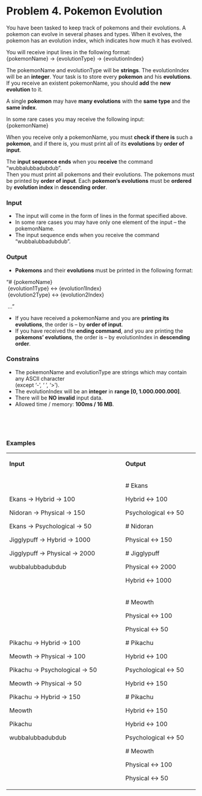 <h1>Problem 4. Pokemon Evolution</h1>
<p>You have been tasked to keep track of pokemons and their evolutions. A pokemon can evolve in several phases and types. When it evolves, the pokemon has an evolution index, which indicates how much it has evolved.</p>
<p>You will receive input lines in the following format:<br /> {pokemonName} -&gt; {evolutionType} -&gt; {evolutionIndex}</p>
<p>The pokemonName and evolutionType will be <strong>strings</strong>. The evolutionIndex will be an <strong>integer</strong>. Your task is to store every <strong>pokemon</strong> and his <strong>evolutions</strong>. <br /> If you receive an existent pokemonName, you should <strong>add</strong> the <strong>new</strong> <strong>evolution</strong> to it.</p>
<p>A single <strong>pokemon</strong> may have <strong>many evolutions</strong> with the <strong>same type </strong>and the <strong>same index</strong>.</p>
<p>In some rare cases you may receive the following input:<br /> {pokemonName}</p>
<p>When you receive only a pokemonName, you must <strong>check if there is</strong> such a <strong>pokemon</strong>, and if there is, you must print all of its <strong>evolutions</strong> by <strong>order of input</strong>.</p>
<p>The <strong>input sequence ends</strong> when you <strong>receive</strong> the command &ldquo;wubbalubbadubdub&rdquo;. <br /> Then you must print all pokemons and their evolutions. The pokemons must be printed by <strong>order of input</strong>. Each <strong>pokemon&rsquo;s evolutions</strong> must be <strong>ordered</strong> by <strong>evolution index </strong>in <strong>descending order</strong>.</p>
<h3>Input</h3>
<ul>
<li>The input will come in the form of lines in the format specified above.</li>
<li>In some rare cases you may have only one element of the input &ndash; the pokemonName.</li>
<li>The input sequence ends when you receive the command &ldquo;wubbalubbadubdub&rdquo;.</li>
</ul>
<h3>Output</h3>
<ul>
<li><strong>Pokemons</strong> and their <strong>evolutions</strong> must be printed in the following format:</li>
</ul>
<p>&ldquo;# {pokemoName}<br /> &nbsp;{evolution1Type} &lt;-&gt; {evolution1Index}<br /> &nbsp;{evolution2Type} &lt;-&gt; {evolution2Index}</p>
<p>&nbsp;&hellip;&rdquo;</p>
<ul>
<li>If you have received a pokemonName and you are <strong>printing its evolutions</strong>, the order is &ndash; by <strong>order of input</strong>.</li>
<li>If you have received the <strong>ending command</strong>, and you are printing the <strong>pokemons&rsquo; evolutions</strong>, the order is &ndash; by evolutionIndex in <strong>descending order</strong>.</li>
</ul>
<h3>Constrains</h3>
<ul>
<li>The pokemonName and evolutionType are strings which may contain any ASCII character <br /> (except &lsquo;-&rsquo;, &lsquo; &rsquo;, &lsquo;&gt;&rsquo;).</li>
<li>The evolutionIndex will be an <strong>integer</strong> in <strong>range [0, 1.000.000.000]</strong>.</li>
<li>There will be <strong>NO invalid</strong> input data.</li>
<li>Allowed time / memory: <strong>100ms / 16 MB</strong>.</li>
</ul>
<p>&nbsp;</p>
<p>&nbsp;</p>
<h3>Examples</h3>
<table width="0">
<tbody>
<tr>
<td width="297">
<p><strong>Input</strong></p>
</td>
<td width="181">
<p><strong>Output</strong></p>
</td>
</tr>
<tr>
<td width="297">
<p>Ekans -&gt; Hybrid -&gt; 100</p>
<p>Nidoran -&gt; Physical -&gt; 150</p>
<p>Ekans -&gt; Psychological -&gt; 50</p>
<p>Jigglypuff -&gt; Hybrid -&gt; 1000</p>
<p>Jigglypuff -&gt; Physical -&gt; 2000</p>
<p>wubbalubbadubdub</p>
</td>
<td width="181">
<p># Ekans</p>
<p>Hybrid &lt;-&gt; 100</p>
<p>Psychological &lt;-&gt; 50</p>
<p># Nidoran</p>
<p>Physical &lt;-&gt; 150</p>
<p># Jigglypuff</p>
<p>Physical &lt;-&gt; 2000</p>
<p>Hybrid &lt;-&gt; 1000</p>
</td>
</tr>
<tr>
<td width="297">
<p>Pikachu -&gt; Hybrid -&gt; 100</p>
<p>Meowth -&gt; Physical -&gt; 100</p>
<p>Pikachu -&gt; Psychological -&gt; 50</p>
<p>Meowth -&gt; Physical -&gt; 50</p>
<p>Pikachu -&gt; Hybrid -&gt; 150</p>
<p>Meowth</p>
<p>Pikachu</p>
<p>wubbalubbadubdub</p>
</td>
<td width="181">
<p># Meowth</p>
<p>Physical &lt;-&gt; 100</p>
<p>Physical &lt;-&gt; 50</p>
<p># Pikachu</p>
<p>Hybrid &lt;-&gt; 100</p>
<p>Psychological &lt;-&gt; 50</p>
<p>Hybrid &lt;-&gt; 150</p>
<p># Pikachu</p>
<p>Hybrid &lt;-&gt; 150</p>
<p>Hybrid &lt;-&gt; 100</p>
<p>Psychological &lt;-&gt; 50</p>
<p># Meowth</p>
<p>Physical &lt;-&gt; 100</p>
<p>Physical &lt;-&gt; 50</p>
</td>
</tr>
</tbody>
</table>